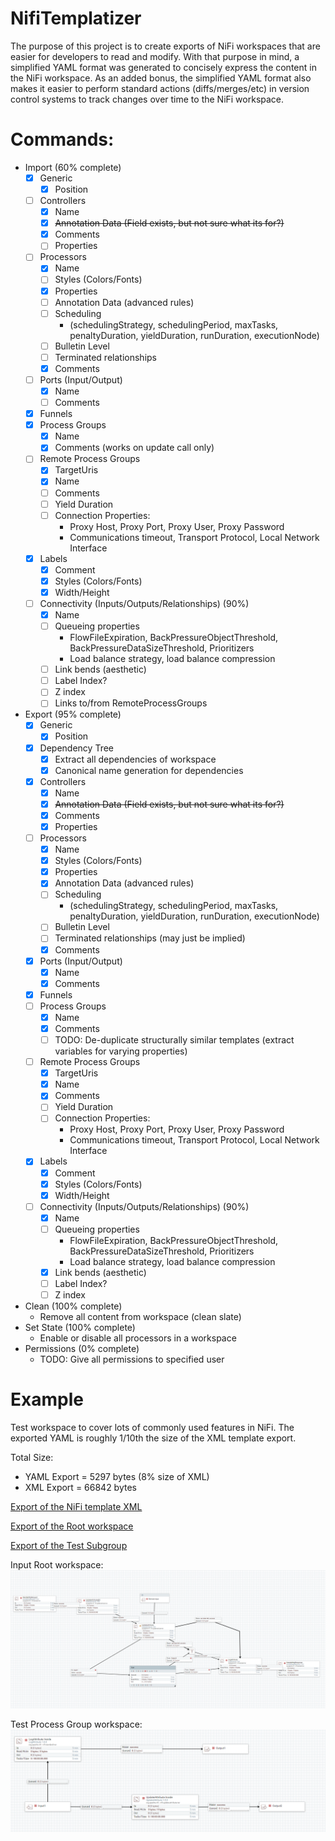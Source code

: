 # NifiTemplatizer
The purpose of this project is to create exports of NiFi workspaces that are easier for developers to read and modify. With that purpose in mind, a simplified YAML format was generated to concisely express the content in the NiFi workspace. As an added bonus, the simplified YAML format also makes it easier to perform standard actions (diffs/merges/etc) in version control systems to track changes over time to the NiFi workspace.

# Commands:
* Import (60% complete)
  - [x] Generic
    - [x] Position
  - [ ] Controllers
    - [x] Name
    - [x] ~~Annotation Data (Field exists, but not sure what its for?)~~
    - [x] Comments
    - [ ] Properties
  - [ ] Processors
    - [x] Name
    - [ ] Styles (Colors/Fonts)
    - [x] Properties
    - [ ] Annotation Data (advanced rules)
    - [ ] Scheduling 
      - (schedulingStrategy, schedulingPeriod, maxTasks, penaltyDuration, yieldDuration, runDuration, executionNode)
    - [ ] Bulletin Level
    - [ ] Terminated relationships
    - [x] Comments
  - [ ] Ports (Input/Output)
    - [x] Name
    - [ ] Comments
  - [x] Funnels
  - [x] Process Groups
    - [x] Name
    - [x] Comments (works on update call only)
  - [ ] Remote Process Groups
    - [x] TargetUris
    - [x] Name
    - [ ] Comments
    - [ ] Yield Duration
    - [ ] Connection Properties:
      - Proxy Host, Proxy Port, Proxy User, Proxy Password
      - Communications timeout, Transport Protocol, Local Network Interface
  - [x] Labels
    - [x] Comment
    - [x] Styles (Colors/Fonts)
    - [x] Width/Height
  - [ ] Connectivity (Inputs/Outputs/Relationships) (90%)
    - [x] Name
    - [ ] Queueing properties
      - FlowFileExpiration, BackPressureObjectThreshold, BackPressureDataSizeThreshold, Prioritizers
      - Load balance strategy, load balance compression
    - [ ] Link bends (aesthetic)
    - [ ] Label Index?
    - [ ] Z index
    - [ ] Links to/from RemoteProcessGroups
* Export (95% complete)
  - [x] Generic
    - [x] Position
  - [x] Dependency Tree
    - [x] Extract all dependencies of workspace
    - [x] Canonical name generation for dependencies
  - [x] Controllers
    - [x] Name
    - [x] ~~Annotation Data  (Field exists, but not sure what its for?)~~
    - [x] Comments
    - [x] Properties
  - [ ] Processors
    - [x] Name
    - [x] Styles (Colors/Fonts)
    - [x] Properties
    - [x] Annotation Data (advanced rules)
    - [ ] Scheduling 
      - (schedulingStrategy, schedulingPeriod, maxTasks, penaltyDuration, yieldDuration, runDuration, executionNode)
    - [ ] Bulletin Level
    - [ ] Terminated relationships (may just be implied)
    - [x] Comments
  - [x] Ports (Input/Output)
    - [x] Name
    - [x] Comments
  - [x] Funnels
  - [ ] Process Groups
    - [x] Name
    - [x] Comments
    - [ ] TODO: De-duplicate structurally similar templates (extract variables for varying properties)
  - [ ] Remote Process Groups
    - [x] TargetUris
    - [x] Name
    - [x] Comments
    - [ ] Yield Duration
    - [ ] Connection Properties:
      - Proxy Host, Proxy Port, Proxy User, Proxy Password
      - Communications timeout, Transport Protocol, Local Network Interface
  - [x] Labels
    - [x] Comment
    - [x] Styles (Colors/Fonts)
    - [x] Width/Height
  - [ ] Connectivity (Inputs/Outputs/Relationships) (90%)
    - [x] Name
    - [ ] Queueing properties
      - FlowFileExpiration, BackPressureObjectThreshold, BackPressureDataSizeThreshold, Prioritizers
      - Load balance strategy, load balance compression
    - [x] Link bends (aesthetic)
    - [ ] Label Index?
    - [ ] Z index
* Clean (100% complete)
  - Remove all content from workspace (clean slate)
* Set State (100% complete)
  - Enable or disable all processors in a workspace
* Permissions (0% complete)
  - TODO: Give all permissions to specified user

# Example
Test workspace to cover lots of commonly used features in NiFi. The exported YAML is roughly 1/10th the size of the XML template export.

Total Size: 
- YAML Export = 5297 bytes (8% size of XML)
- XML  Export = 66842 bytes

[Export of the NiFi template XML](https://github.com/profour/NifiTemplatizer/blob/master/examples/simple/Simple_Example.xml)

[Export of the Root workspace](https://github.com/profour/NifiTemplatizer/blob/master/examples/simple/root.yaml)

[Export of the Test Subgroup](https://github.com/profour/NifiTemplatizer/blob/master/examples/simple/bbfb5e15-016c-1000-24e9-c7827e34b838.yaml)


Input Root workspace:
![](examples/simple/root.png)

Test Process Group workspace:
![](examples/simple/subprocessgroup.png)

